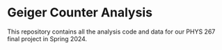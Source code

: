 # Geiger Counter Analysis

This repository contains all the analysis code and data for our PHYS 267 final project in Spring 2024.
